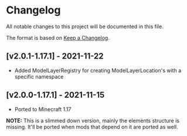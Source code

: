 # Changelog
All notable changes to this project will be documented in this file.

The format is based on [Keep a Changelog].

## [v2.0.1-1.17.1] - 2021-11-22
- Added ModelLayerRegistry for creating ModelLayerLocation's with a specific namespace

## [v2.0.0-1.17.1] - 2021-11-15
- Ported to Minecraft 1.17

**NOTE:** This is a slimmed down version, mainly the elements structure is missing. It'll be ported when mods that depend on it are ported as well.

[Keep a Changelog]: https://keepachangelog.com/en/1.0.0/